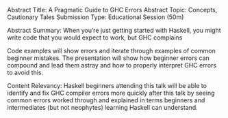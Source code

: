 Abstract Title: A Pragmatic Guide to GHC Errors
Abstract Topic: Concepts, Cautionary Tales
Submission Type: Educational Session (50m)

Abstract Summary: When you’re just getting started with Haskell, you might write code that you would expect to work, but GHC complains

<!-- and maybe it suggests a language extension. But what do those extensions really do? Using code examples, we are going to walk through what these language extensions mean, when you will need to use them, and when turning on language extensions would end up causing more problems than they would solve. We’ll dig into the history of Haskell including why particular extensions are on by default in GHCi and the implementation choices chosen in some typeclasses. -->

Code examples will show errors and iterate through examples of common beginner mistakes. The presentation will show how beginner errors can compound and lead them astray and how to properly interpret GHC errors to avoid this.

Content Relevancy: Haskell beginners attending this talk will be able to identify and fix GHC compiler errors more quickly after this talk by seeing common errors worked through and explained in terms beginners and intermediates (but not neophytes) learning Haskell can understand.

<!-- solved by language extensions. They’ll also get to learn the history and intention behind certain language choices which will lead to writing more thoughtful and error free code in the future. -->
